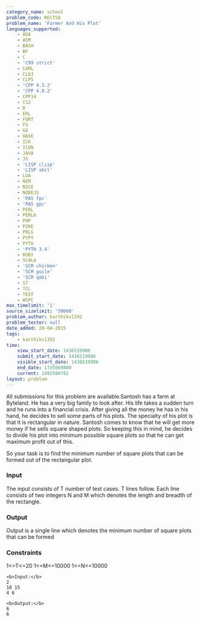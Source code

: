 ```yaml
---
category_name: school
problem_code: RECTSQ
problem_name: 'Farmer And His Plot'
languages_supported:
    - ADA
    - ASM
    - BASH
    - BF
    - C
    - 'C99 strict'
    - CAML
    - CLOJ
    - CLPS
    - 'CPP 4.3.2'
    - 'CPP 4.9.2'
    - CPP14
    - CS2
    - D
    - ERL
    - FORT
    - FS
    - GO
    - HASK
    - ICK
    - ICON
    - JAVA
    - JS
    - 'LISP clisp'
    - 'LISP sbcl'
    - LUA
    - NEM
    - NICE
    - NODEJS
    - 'PAS fpc'
    - 'PAS gpc'
    - PERL
    - PERL6
    - PHP
    - PIKE
    - PRLG
    - PYPY
    - PYTH
    - 'PYTH 3.4'
    - RUBY
    - SCALA
    - 'SCM chicken'
    - 'SCM guile'
    - 'SCM qobi'
    - ST
    - TCL
    - TEXT
    - WSPC
max_timelimit: '1'
source_sizelimit: '50000'
problem_author: karthikv1392
problem_tester: null
date_added: 29-04-2015
tags:
    - karthikv1392
time:
    view_start_date: 1436519986
    submit_start_date: 1436519986
    visible_start_date: 1436519986
    end_date: 1735669800
    current: 1492506782
layout: problem
---
```

All submissions for this problem are available.Santosh has a farm at Byteland. He has a very big family to look after. His life takes a sudden turn and he runs into a financial crisis. After giving all the money he has in his hand, he decides to sell some parts of his plots. The specialty of his plot is that it is rectangular in nature. Santosh comes to know that he will get more money if he sells square shaped plots. So keeping this in mind, he decides to divide his plot into minimum possible square plots so that he can get maximum profit out of this.

So your task is to find the minimum number of square plots that can be formed out of the rectangular plot.

### Input

The input consists of T number of test cases. T lines follow. Each line consists of two integers N and M which denotes the length and breadth of the rectangle.

### Output

Output is a single line which denotes the minimum number of square plots that can be formed

### Constraints

1<=T<=20 
1<=M<=10000 
1<=N<=10000

```
<b>Input:</b>
2
10 15
4 6

<b>Output:</b>
6
6

```
